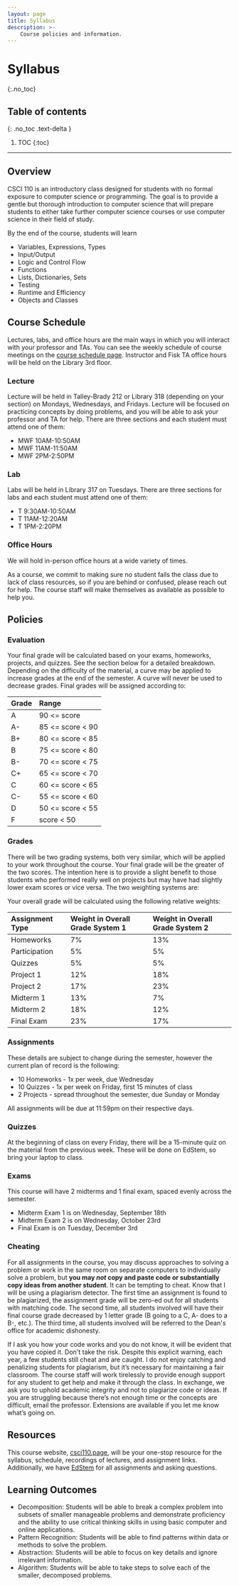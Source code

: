 ```yaml
---
layout: page
title: Syllabus
description: >-
    Course policies and information.
---
```


# Syllabus
{:.no_toc}

## Table of contents
{: .no_toc .text-delta }

1. TOC
{:toc}

---
## Overview
CSCI 110 is an introductory class designed for students with no formal exposure to computer science or programming. The goal is to provide a gentle but thorough introduction to computer science that will prepare students to either take further computer science courses or use computer science in their field of study.

By the end of the course, students will learn
 - Variables, Expressions, Types
 - Input/Output
 - Logic and Control Flow
 - Functions
 - Lists, Dictionaries, Sets
 - Testing
 - Runtime and Efficiency
 - Objects and Classes

## Course Schedule
Lectures, labs, and office hours are the main ways in which you will interact with your professor and TAs. You can see the weekly schedule of course meetings on the [course schedule page](schedule.md). Instructor and Fisk TA office hours will be held on the Library 3rd floor.

### Lecture
Lecture will be held in Talley-Brady 212 or Library 318 (depending on your section) on Mondays, Wednesdays, and Fridays. Lecture will be focused on practicing concepts by doing problems, and you will be able to ask your professor and TA for help. There are three sections and each student must attend one of them:
- MWF 10AM-10:50AM
- MWF 11AM-11:50AM
- MWF 2PM-2:50PM

### Lab
Labs will be held in Library 317 on Tuesdays. There are three sections for labs and each student must attend one of them:
- T 9:30AM-10:50AM
- T 11AM-12:20AM
- T 1PM-2:20PM

### Office Hours
We will hold in-person office hours at a wide variety of times.

As a course, we commit to making sure no student fails the class due to lack of class resources, so if you are behind or confused, please reach out for help. The course staff will make themselves as available as possible to help you.

## Policies

### Evaluation
Your final grade will be calculated based on your exams, homeworks, projects, and quizzes. See the section below for a detailed breakdown. Depending on the difficulty of the material, a curve may be applied to increase grades at the end of the semester. A curve will never be used to decrease grades. Final grades will be assigned according to:

| Grade | Range
|:-------|:------|
| A | 90 <= score |
| A- | 85 <= score < 90 |
| B+ | 80 <= score < 85 |
| B | 75 <= score < 80 |
| B- | 70 <= score < 75 |
| C+ | 65 <= score < 70 |
| C | 60 <= score < 65 |
| C- | 55 <= score < 60 |
| D | 50 <= score < 55 |
| F | score < 50 |

### Grades
There will be two grading systems, both very similar, which will be applied to your work throughout the course. Your final grade will be the greater of the two scores. The intention here is to provide a slight benefit to those students who performed really well on projects but may have had slightly lower exam scores or vice versa. The two weighting systems are:

Your overall grade will be calculated using the following relative weights:

| Assignment Type | Weight in Overall Grade System 1 | Weight in Overall Grade System 2
|:-------------|:------------------|:------------------|
| Homeworks | 7% | 13% |
| Participation | 5% | 5% |
| Quizzes | 5% | 5% |
| Project 1 | 12% | 18% |
| Project 2 | 17% | 23% |
| Midterm 1 | 13% | 7% |
| Midterm 2 | 18% | 12% | 
| Final Exam | 23% | 17% | 

### Assignments
These details are subject to change during the semester, however the current plan of record is the following:

- 10 Homeworks - 1x per week, due Wednesday
- 10 Quizzes - 1x per week on Friday, first 15 minutes of class
- 2 Projects - spread throughout the semester, due Sunday or Monday

All assignments will be due at 11:59pm on their respective days.

### Quizzes
At the beginning of class on every Friday, there will be a 15-minute quiz on the material from the previous week. These will be done on EdStem, so bring your laptop to class.

### Exams
This course will have 2 midterms and 1 final exam, spaced evenly across the semester. 
- Midterm Exam 1 is on Wednesday, September 18th
- Midterm Exam 2 is on Wednesday, October 23rd 
- Final Exam is on Tuesday, December 3rd

### Cheating
For all assignments in the course, you may discuss approaches to solving a problem or work in the same room on separate computers to individually solve a problem, but **you may *not* copy and paste code or substantially copy ideas from another student**. It can be tempting to cheat. Know that I will be using a plagiarism detector. The first time an assignment is found to be plagiarized, the assignment grade will be zero-ed out for all students with matching code. The second time, all students involved will have their final course grade decreased by 1 letter grade (B going to a C, A- does to a B-, etc.). The third time, all students involved will be referred to the Dean's office for academic dishonesty. 

If I ask you how your code works and you do not know, it will be evident that you have copied it. Don't take the risk. Despite this explicit warning, each year, a few students still cheat and are caught. I do not enjoy catching and penalizing students for plagiarism, but it’s necessary for maintaining a fair classroom. The course staff will work tirelessly to provide enough support for any student to get help and make it through the class. In exchange, we ask you to uphold academic integrity and not to plagiarize code or ideas. If you are struggling because there’s not enough time or the concepts are difficult, email the professor. Extensions are available if you let me know what’s going on.

## Resources
This course website, [csci110.page](https://csci110.page), will be your one-stop resource for the syllabus, schedule, recordings of lectures, and assignment links. Additionally, we have [EdStem](https://edstem.org/us/courses/61483) for all assignments and asking questions.

## Learning Outcomes
- Decomposition: Students will be able to break a complex problem into subsets of smaller manageable problems and demonstrate proficiency and the ability to use critical thinking skills in using basic computer and online applications.
- Pattern Recognition: Students will be able to find patterns within data or methods to solve the problem.
- Abstraction: Students will be able to focus on key details and ignore irrelevant information.
- Algorithm: Students will be able to take steps to solve each of the smaller, decomposed problems.